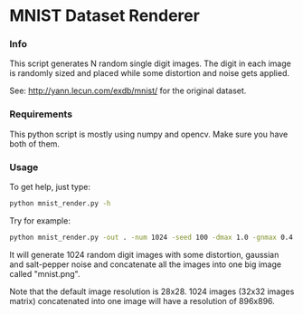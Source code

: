 MNIST Dataset Renderer
======================


### Info

This script generates N random single digit images.
The digit in each image is randomly sized and placed while some distortion and
noise gets applied.

See: http://yann.lecun.com/exdb/mnist/
for the original dataset.


### Requirements

This python script is mostly using numpy and opencv.
Make sure you have both of them.


### Usage

To get help, just type:
```sh
python mnist_render.py -h
```

Try for example:
```sh
python mnist_render.py -out . -num 1024 -seed 100 -dmax 1.0 -gnmax 0.4 -spnmax 0.1 -concat
```

It will generate 1024 random digit images with some distortion, gaussian and
salt-pepper noise and concatenate all the images into one big image called
"mnist.png".

Note that the default image resolution is 28x28.
1024 images (32x32 images matrix) concatenated into one image will have a
resolution of 896x896.
